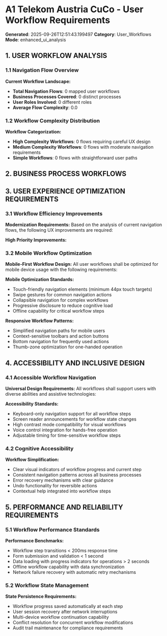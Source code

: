 # A1 Telekom Austria CuCo - User Workflow Requirements

**Generated**: 2025-09-26T12:51:43.199497
**Category**: User_Workflows
**Mode**: enhanced_ui_analysis

## 1. USER WORKFLOW ANALYSIS

### 1.1 Navigation Flow Overview

**Current Workflow Landscape:**
- **Total Navigation Flows**: 0 mapped user workflows
- **Business Processes Covered**: 0 distinct processes
- **User Roles Involved**: 0 different roles
- **Average Flow Complexity**: 0.0

### 1.2 Workflow Complexity Distribution

**Workflow Categorization:**
- **High Complexity Workflows**: 0 flows requiring careful UX design
- **Medium Complexity Workflows**: 0 flows with moderate navigation requirements
- **Simple Workflows**: 0 flows with straightforward user paths

## 2. BUSINESS PROCESS WORKFLOWS


## 3. USER EXPERIENCE OPTIMIZATION REQUIREMENTS

### 3.1 Workflow Efficiency Improvements

**Modernization Requirements:**
Based on the analysis of current navigation flows, the following UX improvements are required:

**High Priority Improvements:**

### 3.2 Mobile Workflow Optimization

**Mobile-First Workflow Design:**
All user workflows shall be optimized for mobile device usage with the following requirements:

**Mobile Optimization Standards:**
- Touch-friendly navigation elements (minimum 44px touch targets)
- Swipe gestures for common navigation actions
- Collapsible navigation for complex workflows
- Progressive disclosure to reduce cognitive load
- Offline capability for critical workflow steps

**Responsive Workflow Patterns:**
- Simplified navigation paths for mobile users
- Context-sensitive toolbars and action buttons
- Bottom navigation for frequently used actions
- Thumb-zone optimization for one-handed operation

## 4. ACCESSIBILITY AND INCLUSIVE DESIGN

### 4.1 Accessible Workflow Navigation

**Universal Design Requirements:**
All workflows shall support users with diverse abilities and assistive technologies:

**Accessibility Standards:**
- Keyboard-only navigation support for all workflow steps
- Screen reader announcements for workflow state changes
- High contrast mode compatibility for visual workflows
- Voice control integration for hands-free operation
- Adjustable timing for time-sensitive workflow steps

### 4.2 Cognitive Accessibility

**Workflow Simplification:**
- Clear visual indicators of workflow progress and current step
- Consistent navigation patterns across all business processes
- Error recovery mechanisms with clear guidance
- Undo functionality for reversible actions
- Contextual help integrated into workflow steps

## 5. PERFORMANCE AND RELIABILITY REQUIREMENTS

### 5.1 Workflow Performance Standards

**Performance Benchmarks:**
- Workflow step transitions < 200ms response time
- Form submission and validation < 1 second
- Data loading with progress indicators for operations > 2 seconds
- Offline workflow capability with data synchronization
- Network failure recovery with automatic retry mechanisms

### 5.2 Workflow State Management

**State Persistence Requirements:**
- Workflow progress saved automatically at each step
- User session recovery after network interruptions
- Multi-device workflow continuation capability
- Conflict resolution for concurrent workflow modifications
- Audit trail maintenance for compliance requirements

